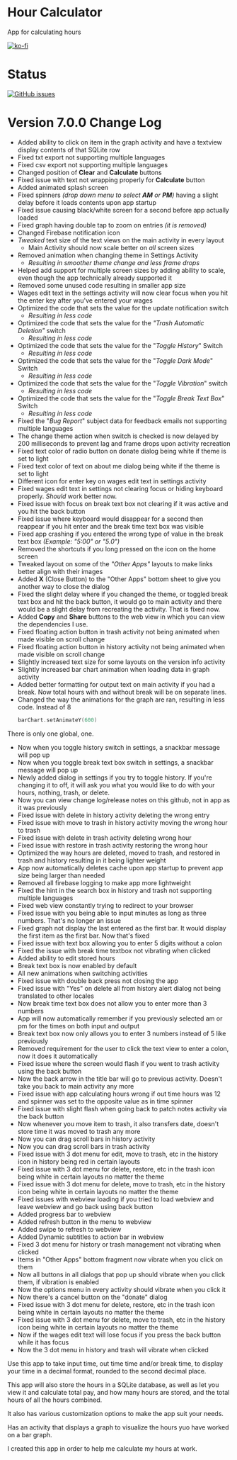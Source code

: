 # Hour Calculator
 App for calculating hours

[![ko-fi](https://ko-fi.com/img/githubbutton_sm.svg)](https://ko-fi.com/K3K64AQVM)

# Status
[![GitHub issues](https://img.shields.io/github/issues-raw/corylowry12/Hour-Calculator?style=for-the-badge)](https://github.com/corylowry12/Hour-Calculator/issues)

# Version 7.0.0 Change Log
* Added ability to click on item in the graph activity and have a textview display contents of that SQLite row
* Fixed txt export not supporting multiple languages
* Fixed csv export not supporting multiple languages
* Changed position of **Clear** and **Calculate** buttons
* Fixed issue with text not wrapping properly for **Calculate** button
* Added animated splash screen
* Fixed spinners _(drop down menu to select **AM** or **PM**)_ having a slight delay before it loads contents upon app startup
* Fixed issue causing black/white screen for a second before app actually loaded
* Fixed graph having double tap to zoom on entries _(it is removed)_
* Changed Firebase notification icon
* _Tweaked_ text size of the text views on the main activity in every layout
     * Main Activity should now scale better on _all_ screen sizes
* Removed animation when changing theme in Settings Activity
     * _Resulting in smoother theme change and less frame drops_
* Helped add support for multiple screen sizes by adding ability to scale, even though the app technically already supported it
* Removed some unused code resulting in smaller app size
* Wages edit text in the settings activity will now clear focus when you hit the enter key after you've entered your wages
* Optimized the code that sets the value for the update notification switch
     * _Resulting in less code_
* Optimized the code that sets the value for the _"Trash Automatic Deletion"_ switch
     * _Resulting in less code_
* Optimized the code that sets the value for the "_Toggle History_" Switch
     * _Resulting in less code_
* Optimized the code that sets the value for the "_Toggle Dark Mode_" Switch
     * _Resulting in less code_
* Optimized the code that sets the value for the "_Toggle Vibration_" switch
     * _Resulting in less code_
* Optimized the code that sets the value for the "_Toggle Break Text Box_" Switch
     * _Resulting in less code_
* Fixed the "_Bug Report_" subject data for feedback emails not supporting multiple languages
* The change theme action when switch is checked is now delayed by 200 milliseconds to prevent lag and frame drops upon activity recreation
* Fixed text color of radio button on donate dialog being white if theme is set to light
* Fixed text color of text on about me dialog being white if the theme is set to light
* Different icon for enter key on wages edit text in settings activity
* Fixed wages edit text in settings not clearing focus or hiding keyboard properly. _Should_ work better now.
* Fixed issue with focus on break text box not clearing if it was active and you hit the back button
* Fixed issue where keyboard would disappear for a second then reappear if you hit enter and the break time text box was visible
* Fixed app crashing if you entered the wrong type of  value in the break text box _(Example: "5:00" or "5.0")_
* Removed the shortcuts if you long pressed on the icon on the home screen
* Tweaked layout on some of the _"Other Apps"_ layouts to make links better align with their images
* Added **X** (Close Button) to the "Other Apps" bottom sheet to give you another way to close the dialog
* Fixed the slight delay where if you changed the theme, or toggled break text box and hit the back button, it would go to main activity and there would be a slight delay from recreating the activity. That is fixed now.
* Added **Copy** and **Share** buttons to the web view in which you can view the dependencies I use.
* Fixed floating action button in trash activity not being animated when made visible on scroll change
* Fixed floating action button in history activity not being animated when made visible on scroll change
* Slightly increased text size for some layouts on the version info activity
* Slightly increased bar chart animation when loading data in graph activity
* Added better formatting for output text on main activity if you had a break. Now total hours with and without break will be on separate lines.
* Changed the way the animations for the graph are ran, resulting in less code. Instead of 8
     ```kotlin 
     barChart.setAnimateY(600)
     ```
There is only one global, one.
* Now when you toggle history switch in settings, a snackbar message will pop up
* Now when you toggle break text box switch in settings, a snackbar message will pop up
* Newly added dialog in settings if you try to toggle history. If you're changing it to off, it will ask you what you would like to do with your hours, nothing, trash, or delete.
* Now you can view change log/release notes on this github, not in app as it was previously
* Fixed issue with delete in history activity deleting the wrong entry
* Fixed issue with move to trash in history activity moving the wrong hour to trash
* Fixed issue with delete in trash activity deleting wrong hour
* Fixed issue with restore in trash activity restoring the wrong hour
* Optimized the way hours are deleted, moved to trash, and restored in trash and history resulting in it being lighter weight
* App now automatically deletes cache upon app startup to prevent app size being larger than needed
* Removed all firebase logging to make app more lightweight 
* Fixed the hint in the search box in history and trash not supporting multiple languages
 * Fixed web view constantly trying to redirect to your browser
* Fixed issue with you being able to input minutes as long as three numbers. That's no longer an issue
* Fixed graph not display the last entered as the first bar. It would display the first item as the first bar. Now that's fixed
* Fixed issue with text box allowing you to enter 5 digits without a colon
* Fixed the issue with break time textbox not vibrating when clicked
* Added ability to edit stored hours
* Break text box is now enabled by default
* All new animations when switching activities
* Fixed issue with double back press not closing the app
* Fixed issue with "Yes" on delete all from history alert dialog not being translated to other locales
* Now break time text box does not allow you to enter more than 3 numbers
* App will now automatically remember if you previously selected am or pm for the times on both input and output
* Break text box now only allows you to enter 3 numbers instead of 5 like previously
* Removed requirement for the user to click the text view to enter a colon, now it does it automatically
* Fixed issue where the screen would flash if you went to trash activity using the back button
* Now the back arrow in the title bar will go to previous activity. Doesn't take you back to main activity any more
* Fixed issue with app calculating hours wrong if out time hours was 12 and spinner was set to the opposite value as in time spinner
* Fixed issue with slight flash when going back to patch notes activity via the back button
* Now whenever you move item to trash, it also transfers date, doesn't store time it was moved to trash any more
* Now you can drag scroll bars in history activity
* Now you can drag scroll bars in trash activity
* Fixed issue with 3 dot menu for edit, move to trash, etc in the history icon in history being red in certain layouts
* Fixed issue with 3 dot menu for delete, restore, etc in the trash icon being white in certain layouts no matter the theme
* Fixed issue with 3 dot menu for delete, move to trash, etc in the history icon being white in certain layouts no matter the theme
* Fixed issues with webview loading if you tried to load webview and leave webview and go back using back button
* Added progress bar to webview
* Added refresh button in the menu to webview
* Added swipe to refresh to webview
* Added Dynamic subtitles to action bar in webview
* Fixed 3 dot menu for history or trash management not vibrating when clicked
* Items in "Other Apps" bottom fragment now vibrate when you click on them
* Now all buttons in all dialogs that pop up should vibrate when you click them, if vibration is enabled
* Now the options menu in every activity should vibrate when you click it
* Now there's a cancel button on the "donate" dialog
* Fixed issue with 3 dot menu for delete, restore, etc in the trash icon being white in certain layouts no matter the theme
* Fixed issue with 3 dot menu for delete, move to trash, etc in the history icon being white in certain layouts no matter the theme
* Now if the wages edit text will lose focus if you press the back button while it has focus
* Now the 3 dot menu in history and trash will vibrate when clicked

Use this app to take input time, out time time and/or break time, to display your time in a decimal format, rounded to the second decimal place.

This app will also store the hours in a SQLite database, as well as let you view it and calculate total pay, and how many hours are stored, and the total hours of all the hours combined.

It also has various customization options to make the app suit your needs. 

Has an activity that displays a graph to visualize the hours yuo have worked on a bar graph.

I created this app in order to help me calculate my hours at work.
